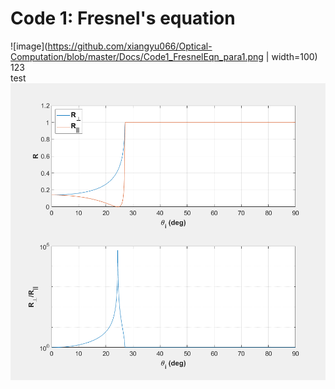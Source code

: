 # Code 1: Fresnel's equation

![image](https://github.com/xiangyu066/Optical-Computation/blob/master/Docs/Code1_FresnelEqn_para1.png | width=100)
123\
test\
![image](https://github.com/xiangyu066/Optical-Computation/blob/master/Docs/Code1_FresnelEqn_para2.png)
